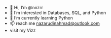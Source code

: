 - 👋 Hi, I’m @nnzrr
- 👀 I’m interested in Databases, SQL, and Python
- 🌱 I’m currently learning Python
- 📫 reach me nazarudinahmad@outlook.com
- visit my Vizz [](https://public.tableau.com/app/profile/nazarudin.ahmad)
<!---
nnzrr/nnzrr is a ✨ special ✨ repository because its `README.md` (this file) appears on your GitHub profile.
You can click the Preview link to take a look at your changes.
--->
